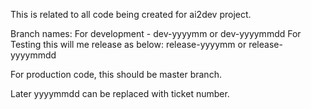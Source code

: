 This is related to all code being created for ai2dev project.

Branch names: 
For development - dev-yyyymm or dev-yyyymmdd
For Testing this will me release as below:
release-yyyymm or release-yyyymmdd

For production code, this should be 
master branch.

Later yyyymmdd can be replaced with ticket number.
